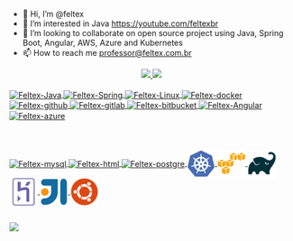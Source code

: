 - 👋 Hi, I’m @feltex
- 👀 I’m interested in Java https://youtube.com/feltexbr
- 💞️ I’m looking to collaborate on open source project using Java, Spring Boot, Angular, AWS, Azure and Kubernetes
- 📫 How to reach me professor@feltex.com.br

<!---
feltex/feltex is a ✨ special ✨ repository because its `README.md` (this file) appears on your GitHub profile.
You can click the Preview link to take a look at your changes.
--->


<div align="center">
  <a href="https://github.com/feltex">
  <img align="" height="180em" src="https://github-readme-stats.vercel.app/api?username=feltex&show_icons=true&theme=dracula&include_all_commits=true&count_private=true"/>
  <img height="180em" width="" align="" src="https://github-readme-stats.vercel.app/api/top-langs/?username=feltex&layout=compact&langs_count=7&theme=dracula"/>
</div>
  
<div style="display: inline_block"><br>
<img align="center" alt="Feltex-Java" height="100" width="100" src="https://cdn.jsdelivr.net/gh/devicons/devicon/icons/java/java-original.svg" />
<img align="center" alt="Feltex-Spring" height="100" width="100" src="https://cdn.jsdelivr.net/gh/devicons/devicon/icons/spring/spring-original-wordmark.svg" />
<img align="center" alt="Feltex-Linux" height="100" width="100" src="https://cdn.jsdelivr.net/gh/devicons/devicon/icons/linux/linux-original.svg" />
<img align="center" alt="Feltex-docker" height="100" width="100" src="https://cdn.jsdelivr.net/gh/devicons/devicon/icons/docker/docker-original.svg" />
<img align="center" alt="Feltex-github" height="100" width="100" src="https://cdn.jsdelivr.net/gh/devicons/devicon/icons/github/github-original.svg" />
<img align="center" alt="Feltex-gitlab" height="100" width="100" src="https://cdn.jsdelivr.net/gh/devicons/devicon/icons/gitlab/gitlab-original.svg" />
<img align="center" alt="Feltex-bitbucket" height="100" width="100" src="https://cdn.jsdelivr.net/gh/devicons/devicon/icons/bitbucket/bitbucket-original.svg" />
<img align="center" alt="Feltex-Angular" height="100" width="100" src="https://cdn.jsdelivr.net/gh/devicons/devicon/icons/angularjs/angularjs-original.svg" />
<img align="center" alt="Feltex-azure" height="100" width="100" src="https://cdn.jsdelivr.net/gh/devicons/devicon/icons/azure/azure-original.svg" />
</div>  

<div style="display: inline_block"><br>
  <br>
  <br>
 

<img align="center" alt="Feltex-mysql" height="50" width="50" src="https://cdn.jsdelivr.net/gh/devicons/devicon/icons/mysql/mysql-original.svg" />
<img align="center" alt="Feltex-html" height="50" width="50" src="https://cdn.jsdelivr.net/gh/devicons/devicon/icons/html5/html5-original.svg" />  
<img align="center" alt="Feltex-postgre" height="50" width="50" src="https://cdn.jsdelivr.net/gh/devicons/devicon/icons/postgresql/postgresql-original.svg" />
<img align="center" alt="Feltex-kubernetes" height="50" width="50" src="https://github.com/devicons/devicon/blob/master/icons/kubernetes/kubernetes-plain.svg" />
<img align="center" alt="Feltex-aws" height="50" width="50" src="https://github.com/devicons/devicon/blob/master/icons/amazonwebservices/amazonwebservices-original.svg" />
<img align="center" alt="Feltex-Gradle" height="50" width="50" src="https://github.com/devicons/devicon/blob/master/icons/gradle/gradle-plain.svg" />
<img align="center" alt="Feltex-Heroku" height="50" width="50" src="https://github.com/devicons/devicon/blob/master/icons/heroku/heroku-original.svg" />
<img align="center" alt="Feltex-Intellij" height="50" width="50" src="https://github.com/devicons/devicon/blob/master/icons/intellij/intellij-original.svg" />
<img align="center" alt="Feltex-Ubuntu" height="50" width="50" src="https://github.com/devicons/devicon/blob/master/icons/ubuntu/ubuntu-plain.svg" />
  
  
</div>
  
##  
<div>
  <a href="https://www.linkedin.com/in/andrefelixbr/" target="_blank"><img src="https://img.shields.io/badge/-LinkedIn-%230077B5?style=for-the-badge&logo=linkedin&logoColor=white" target="_blank"></a> 
  
</div>
